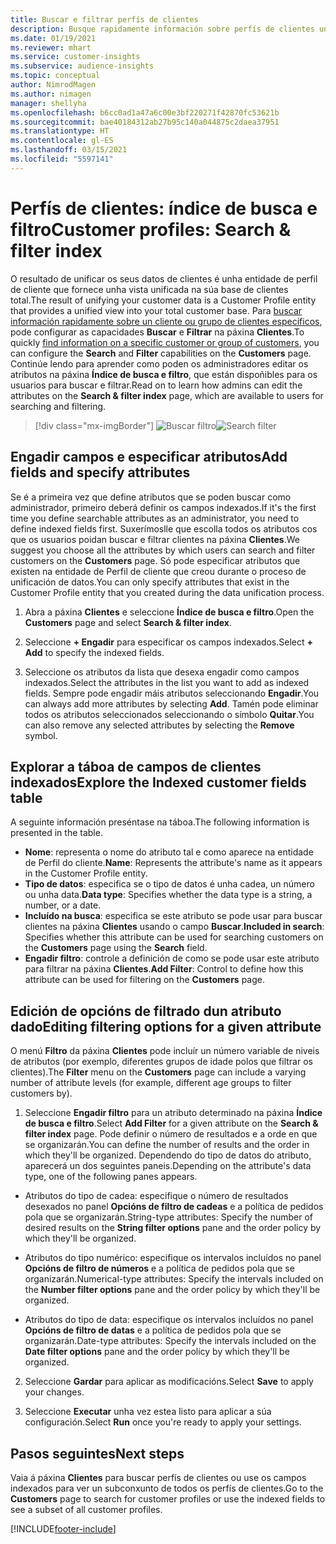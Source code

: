 ```yaml
---
title: Buscar e filtrar perfís de clientes
description: Busque rapidamente información sobre perfís de clientes unificados e filtre por atributos especificados.
ms.date: 01/19/2021
ms.reviewer: mhart
ms.service: customer-insights
ms.subservice: audience-insights
ms.topic: conceptual
author: NimrodMagen
ms.author: nimagen
manager: shellyha
ms.openlocfilehash: b6cc0ad1a47a6c00e3bf220271f42870fc53621b
ms.sourcegitcommit: bae40184312ab27b95c140a044875c2daea37951
ms.translationtype: HT
ms.contentlocale: gl-ES
ms.lasthandoff: 03/15/2021
ms.locfileid: "5597141"
---
```

# <a name="customer-profiles-search--filter-index"></a><span data-ttu-id="dd6f5-103">Perfís de clientes: índice de busca e filtro</span><span class="sxs-lookup"><span data-stu-id="dd6f5-103">Customer profiles: Search & filter index</span></span>

<span data-ttu-id="dd6f5-104">O resultado de unificar os seus datos de clientes é unha entidade de perfil de cliente que fornece unha vista unificada na súa base de clientes total.</span><span class="sxs-lookup"><span data-stu-id="dd6f5-104">The result of unifying your customer data is a Customer Profile entity that provides a unified view into your total customer base.</span></span> <span data-ttu-id="dd6f5-105">Para [buscar información rapidamente sobre un cliente ou grupo de clientes específicos](customer-profiles.md), pode configurar as capacidades **Buscar** e **Filtrar** na páxina **Clientes**.</span><span class="sxs-lookup"><span data-stu-id="dd6f5-105">To quickly [find information on a specific customer or group of customers](customer-profiles.md), you can configure the **Search** and **Filter** capabilities on the **Customers** page.</span></span> <span data-ttu-id="dd6f5-106">Continúe lendo para aprender como poden os administradores editar os atributos na páxina **Índice de busca e filtro**, que están dispoñibles para os usuarios para buscar e filtrar.</span><span class="sxs-lookup"><span data-stu-id="dd6f5-106">Read on to learn how admins can edit the attributes on the **Search & filter index** page, which are available to users for searching and filtering.</span></span>

> [!div class="mx-imgBorder"]
> <span data-ttu-id="dd6f5-107">![Buscar filtro](media/search-filter.png "Buscar filtro")</span><span class="sxs-lookup"><span data-stu-id="dd6f5-107">![Search filter](media/search-filter.png "Search filter")</span></span>

## <a name="add-fields-and-specify-attributes"></a><span data-ttu-id="dd6f5-108">Engadir campos e especificar atributos</span><span class="sxs-lookup"><span data-stu-id="dd6f5-108">Add fields and specify attributes</span></span>

<span data-ttu-id="dd6f5-109">Se é a primeira vez que define atributos que se poden buscar como administrador, primeiro deberá definir os campos indexados.</span><span class="sxs-lookup"><span data-stu-id="dd6f5-109">If it's the first time you define searchable attributes as an administrator, you need to define indexed fields first.</span></span> <span data-ttu-id="dd6f5-110">Suxerímoslle que escolla todos os atributos cos que os usuarios poidan buscar e filtrar clientes na páxina **Clientes**.</span><span class="sxs-lookup"><span data-stu-id="dd6f5-110">We suggest you choose all the attributes by which users can search and filter customers on the **Customers** page.</span></span> <span data-ttu-id="dd6f5-111">Só pode especificar atributos que existen na entidade de Perfil de cliente que creou durante o proceso de unificación de datos.</span><span class="sxs-lookup"><span data-stu-id="dd6f5-111">You can only specify attributes that exist in the Customer Profile entity that you created during the data unification process.</span></span>

1. <span data-ttu-id="dd6f5-112">Abra a páxina **Clientes** e seleccione **Índice de busca e filtro**.</span><span class="sxs-lookup"><span data-stu-id="dd6f5-112">Open the **Customers** page and select **Search & filter index**.</span></span>

2. <span data-ttu-id="dd6f5-113">Seleccione **+ Engadir** para especificar os campos indexados.</span><span class="sxs-lookup"><span data-stu-id="dd6f5-113">Select **+ Add** to specify the indexed fields.</span></span>

3. <span data-ttu-id="dd6f5-114">Seleccione os atributos da lista que desexa engadir como campos indexados.</span><span class="sxs-lookup"><span data-stu-id="dd6f5-114">Select the attributes in the list you want to add as indexed fields.</span></span> <span data-ttu-id="dd6f5-115">Sempre pode engadir máis atributos seleccionando **Engadir**.</span><span class="sxs-lookup"><span data-stu-id="dd6f5-115">You can always add more attributes by selecting **Add**.</span></span> <span data-ttu-id="dd6f5-116">Tamén pode eliminar todos os atributos seleccionados seleccionando o símbolo **Quitar**.</span><span class="sxs-lookup"><span data-stu-id="dd6f5-116">You can also remove any selected attributes by selecting the **Remove** symbol.</span></span>

## <a name="explore-the-indexed-customer-fields-table"></a><span data-ttu-id="dd6f5-117">Explorar a táboa de campos de clientes indexados</span><span class="sxs-lookup"><span data-stu-id="dd6f5-117">Explore the Indexed customer fields table</span></span>

<span data-ttu-id="dd6f5-118">A seguinte información preséntase na táboa.</span><span class="sxs-lookup"><span data-stu-id="dd6f5-118">The following information is presented in the table.</span></span>

- <span data-ttu-id="dd6f5-119">**Nome**: representa o nome do atributo tal e como aparece na entidade de Perfil do cliente.</span><span class="sxs-lookup"><span data-stu-id="dd6f5-119">**Name**: Represents the attribute's name as it appears in the Customer Profile entity.</span></span>
- <span data-ttu-id="dd6f5-120">**Tipo de datos**: especifica se o tipo de datos é unha cadea, un número ou unha data.</span><span class="sxs-lookup"><span data-stu-id="dd6f5-120">**Data type**: Specifies whether the data type is a string, a number, or a date.</span></span>
- <span data-ttu-id="dd6f5-121">**Incluído na busca**: especifica se este atributo se pode usar para buscar clientes na páxina **Clientes** usando o campo **Buscar**.</span><span class="sxs-lookup"><span data-stu-id="dd6f5-121">**Included in search**: Specifies whether this attribute can be used for searching customers on the **Customers** page using the **Search** field.</span></span>
- <span data-ttu-id="dd6f5-122">**Engadir filtro**: controle a definición de como se pode usar este atributo para filtrar na páxina **Clientes**.</span><span class="sxs-lookup"><span data-stu-id="dd6f5-122">**Add Filter**: Control to define how this attribute can be used for filtering on the **Customers** page.</span></span>

## <a name="editing-filtering-options-for-a-given-attribute"></a><span data-ttu-id="dd6f5-123">Edición de opcións de filtrado dun atributo dado</span><span class="sxs-lookup"><span data-stu-id="dd6f5-123">Editing filtering options for a given attribute</span></span>

<span data-ttu-id="dd6f5-124">O menú **Filtro** da páxina **Clientes** pode incluír un número variable de niveis de atributos (por exemplo, diferentes grupos de idade polos que filtrar os clientes).</span><span class="sxs-lookup"><span data-stu-id="dd6f5-124">The **Filter** menu on the **Customers** page can include a varying number of attribute levels (for example, different age groups to filter customers by).</span></span>

1. <span data-ttu-id="dd6f5-125">Seleccione **Engadir filtro** para un atributo determinado na páxina **Índice de busca e filtro**.</span><span class="sxs-lookup"><span data-stu-id="dd6f5-125">Select **Add Filter** for a given attribute on the **Search & filter index** page.</span></span> <span data-ttu-id="dd6f5-126">Pode definir o número de resultados e a orde en que se organizarán.</span><span class="sxs-lookup"><span data-stu-id="dd6f5-126">You can define the number of results and the order in which they'll be organized.</span></span> <span data-ttu-id="dd6f5-127">Dependendo do tipo de datos do atributo, aparecerá un dos seguintes paneis.</span><span class="sxs-lookup"><span data-stu-id="dd6f5-127">Depending on the attribute's data type, one of the following panes appears.</span></span>

- <span data-ttu-id="dd6f5-128">Atributos do tipo de cadea: especifique o número de resultados desexados no panel **Opcións de filtro de cadeas** e a política de pedidos pola que se organizarán.</span><span class="sxs-lookup"><span data-stu-id="dd6f5-128">String-type attributes: Specify the number of desired results on the **String filter options** pane and the order policy by which they'll be organized.</span></span>

- <span data-ttu-id="dd6f5-129">Atributos do tipo numérico: especifique os intervalos incluídos no panel **Opcións de filtro de números** e a política de pedidos pola que se organizarán.</span><span class="sxs-lookup"><span data-stu-id="dd6f5-129">Numerical-type attributes: Specify the intervals included on the **Number filter options** pane and the order policy by which they'll be organized.</span></span>

- <span data-ttu-id="dd6f5-130">Atributos do tipo de data: especifique os intervalos incluídos no panel **Opcións de filtro de datas** e a política de pedidos pola que se organizarán.</span><span class="sxs-lookup"><span data-stu-id="dd6f5-130">Date-type attributes:  Specify the intervals included on the **Date filter options** pane and the order policy by which they'll be organized.</span></span>

2. <span data-ttu-id="dd6f5-131">Seleccione **Gardar** para aplicar as modificacións.</span><span class="sxs-lookup"><span data-stu-id="dd6f5-131">Select **Save** to apply your changes.</span></span>

3. <span data-ttu-id="dd6f5-132">Seleccione **Executar** unha vez estea listo para aplicar a súa configuración.</span><span class="sxs-lookup"><span data-stu-id="dd6f5-132">Select **Run** once you're ready to apply your settings.</span></span>

## <a name="next-steps"></a><span data-ttu-id="dd6f5-133">Pasos seguintes</span><span class="sxs-lookup"><span data-stu-id="dd6f5-133">Next steps</span></span>

<span data-ttu-id="dd6f5-134">Vaia á páxina **Clientes** para buscar perfís de clientes ou use os campos indexados para ver un subconxunto de todos os perfís de clientes.</span><span class="sxs-lookup"><span data-stu-id="dd6f5-134">Go to the **Customers** page to search for customer profiles or use the indexed fields to see a subset of all customer profiles.</span></span>


[!INCLUDE[footer-include](../includes/footer-banner.md)]